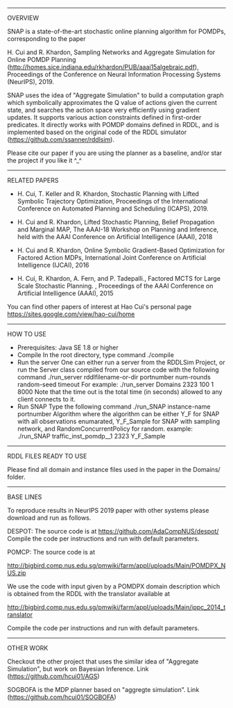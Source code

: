 -------------------------------------------------------------------------
OVERVIEW

SNAP is a state-of-the-art stochastic online planning algorithm for POMDPs, corresponding to the paper

H. Cui and R. Khardon, Sampling Networks and Aggregate Simulation for Online POMDP Planning (http://homes.sice.indiana.edu/rkhardon/PUB/aaai15algebraic.pdf), Proceedings of the Conference on Neural Information Processing Systems (NeurIPS), 2019.

SNAP uses the idea of "Aggregate Simulation" to build a computation graph which symbolically approximates the Q value of actions given the current state, and searches the action space very efficiently using gradient updates. It supports various action constraints defined in first-order predicates. It directly works with POMDP domains defined in RDDL, and is implemented based on the original code of the RDDL simulator (https://github.com/ssanner/rddlsim).
   
Please cite our paper if you are using the planner as a baseline, and/or star the project if you like it ^_^

-------------------------------------------------------------------------
RELATED PAPERS

* H. Cui, T. Keller and R. Khardon, Stochastic Planning with Lifted Symbolic Trajectory Optimization, Proceedings of the International 
Conference on Automated Planning and Scheduling (ICAPS), 2019.

* H. Cui and R. Khardon, Lifted Stochastic Planning, Belief Propagation and Marginal MAP, The AAAI-18 Workshop on Planning and Inference,
held with the AAAI Conference on Artificial Intelligence (AAAI), 2018

* H. Cui and R. Khardon, Online Symbolic Gradient-Based Optimization for Factored Action MDPs, International Joint Conference on 
Artificial Intelligence (IJCAI), 2016 

* H. Cui, R. Khardon, A. Fern, and P. Tadepalli., Factored MCTS for Large Scale Stochastic Planning. , Proceedings of the AAAI Conference
on Artificial Intelligence (AAAI), 2015

You can find other papers of interest at Hao Cui's personal page
   https://sites.google.com/view/hao-cui/home
   
-------------------------------------------------------------------------
HOW TO USE

* Prerequisites: Java SE 1.8 or higher
* Compile
  In the root directory, type command ./compile
* Run the server
  One can either run a server from the RDDLSim Project, or run the Server class compiled from our source code with the following command
  ./run_server rddlfilename-or-dir portnumber num-rounds random-seed timeout 
  For example: 
  ./run_server Domains 2323 100 1 8000
  Note that the time out is the total time (in seconds) allowed to any client connects to it.
* Run SNAP
  Type the following command
  ./run_SNAP instance-name portnumber Algorithm
  where the algorithm can be either Y_F for SNAP with all observations enumarated, Y_F_Sample for SNAP with sampling network, and RandomConcurrentPolicy for random.
  example:
  ./run_SNAP traffic_inst_pomdp__1 2323 Y_F_Sample

-------------------------------------------------------------------------
RDDL FILES READY TO USE

Please find all domain and instance files used in the paper in the Domains/ folder.

-------------------------------------------------------------------------
BASE LINES

To reproduce results in NeurIPS 2019 paper with other systems please
download and run as follows.

DESPOT: The source code is at
    https://github.com/AdaCompNUS/despot/
Compile the code per instructions and run with default parameters.

POMCP: The source code is at

http://bigbird.comp.nus.edu.sg/pmwiki/farm/appl/uploads/Main/POMDPX_NUS.zip

We use the code with input given by a POMDPX domain description which is
obtained from the RDDL with the translator available at

http://bigbird.comp.nus.edu.sg/pmwiki/farm/appl/uploads/Main/ippc_2014_translator

Compile the code per instructions and run with default parameters.

-------------------------------------------------------------------------
OTHER WORK

Checkout the other project that uses the similar idea of "Aggregate Simulation", but work on Bayesian Inference. 
  Link (https://github.com/hcui01/AGS)

SOGBOFA is the MDP planner based on "aggregte simulation". 
  Link (https://github.com/hcui01/SOGBOFA)


